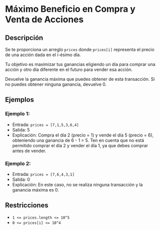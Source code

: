 # Máximo Beneficio en Compra y Venta de Acciones

## Descripción

Se te proporciona un arreglo `prices` donde `prices[i]` representa el precio de una acción dada en el i-ésimo día.

Tu objetivo es maximizar tus ganancias eligiendo un día para comprar una acción y otro día diferente en el futuro para vender esa acción.

Devuelve la ganancia máxima que puedes obtener de esta transacción. Si no puedes obtener ninguna ganancia, devuelve 0.

## Ejemplos

### Ejemplo 1:

- Entrada: `prices = [7,1,5,3,6,4]`
- Salida: 5
- Explicación: Compra el día 2 (precio = 1) y vende el día 5 (precio = 6), obteniendo una ganancia de 6 - 1 = 5.
  Ten en cuenta que no está permitido comprar el día 2 y vender el día 1, ya que debes comprar antes de vender.

### Ejemplo 2:

- Entrada: `prices = [7,6,4,3,1]`
- Salida: 0
- Explicación: En este caso, no se realiza ninguna transacción y la ganancia máxima es 0.

## Restricciones

- `1 <= prices.length <= 10^5`
- `0 <= prices[i] <= 10^4`